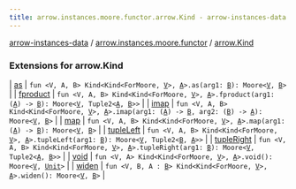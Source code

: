 ```yaml
---
title: arrow.instances.moore.functor.arrow.Kind - arrow-instances-data
---
```


[arrow-instances-data](../../index.html) / [arrow.instances.moore.functor](../index.html) / [arrow.Kind](./index.html)

### Extensions for arrow.Kind

| [as](as.html) | `fun <V, A, B> Kind<Kind<ForMoore, `[`V`](as.html#V)`>, `[`A`](as.html#A)`>.as(arg1: `[`B`](as.html#B)`): Moore<`[`V`](as.html#V)`, `[`B`](as.html#B)`>` |
| [fproduct](fproduct.html) | `fun <V, A, B> Kind<Kind<ForMoore, `[`V`](fproduct.html#V)`>, `[`A`](fproduct.html#A)`>.fproduct(arg1: (`[`A`](fproduct.html#A)`) -> `[`B`](fproduct.html#B)`): Moore<`[`V`](fproduct.html#V)`, Tuple2<`[`A`](fproduct.html#A)`, `[`B`](fproduct.html#B)`>>` |
| [imap](imap.html) | `fun <V, A, B> Kind<Kind<ForMoore, `[`V`](imap.html#V)`>, `[`A`](imap.html#A)`>.imap(arg1: (`[`A`](imap.html#A)`) -> `[`B`](imap.html#B)`, arg2: (`[`B`](imap.html#B)`) -> `[`A`](imap.html#A)`): Moore<`[`V`](imap.html#V)`, `[`B`](imap.html#B)`>` |
| [map](map.html) | `fun <V, A, B> Kind<Kind<ForMoore, `[`V`](map.html#V)`>, `[`A`](map.html#A)`>.map(arg1: (`[`A`](map.html#A)`) -> `[`B`](map.html#B)`): Moore<`[`V`](map.html#V)`, `[`B`](map.html#B)`>` |
| [tupleLeft](tuple-left.html) | `fun <V, A, B> Kind<Kind<ForMoore, `[`V`](tuple-left.html#V)`>, `[`A`](tuple-left.html#A)`>.tupleLeft(arg1: `[`B`](tuple-left.html#B)`): Moore<`[`V`](tuple-left.html#V)`, Tuple2<`[`B`](tuple-left.html#B)`, `[`A`](tuple-left.html#A)`>>` |
| [tupleRight](tuple-right.html) | `fun <V, A, B> Kind<Kind<ForMoore, `[`V`](tuple-right.html#V)`>, `[`A`](tuple-right.html#A)`>.tupleRight(arg1: `[`B`](tuple-right.html#B)`): Moore<`[`V`](tuple-right.html#V)`, Tuple2<`[`A`](tuple-right.html#A)`, `[`B`](tuple-right.html#B)`>>` |
| [void](void.html) | `fun <V, A> Kind<Kind<ForMoore, `[`V`](void.html#V)`>, `[`A`](void.html#A)`>.void(): Moore<`[`V`](void.html#V)`, `[`Unit`](https://kotlinlang.org/api/latest/jvm/stdlib/kotlin/-unit/index.html)`>` |
| [widen](widen.html) | `fun <V, B, A : `[`B`](widen.html#B)`> Kind<Kind<ForMoore, `[`V`](widen.html#V)`>, `[`A`](widen.html#A)`>.widen(): Moore<`[`V`](widen.html#V)`, `[`B`](widen.html#B)`>` |

